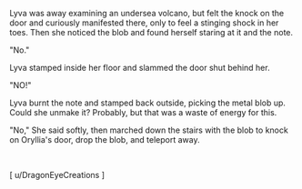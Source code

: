 Lyva was away examining an undersea volcano, but felt the knock on the door and curiously manifested there, only to feel a stinging shock in her toes. Then she noticed the blob and found herself staring at it and the note.    

"No."     

Lyva stamped inside her floor and slammed the door shut behind her.    

"NO!"      

Lyva burnt the note and stamped back outside, picking the metal blob up. Could she unmake it? Probably, but that was a waste of energy for this.

"No," She said softly, then marched down the stairs with the blob to knock on Oryllia's door, drop the blob, and teleport away.    

&#x200B;

\[ u/DragonEyeCreations \]